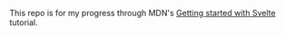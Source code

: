This repo is for my progress through MDN's [Getting started with Svelte](https://developer.mozilla.org/en-US/docs/Learn/Tools_and_testing/Client-side_JavaScript_frameworks/Svelte_getting_started) tutorial.
